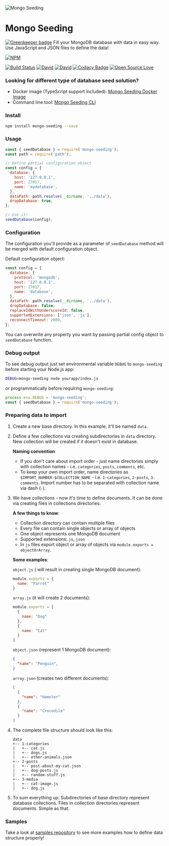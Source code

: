 ![Mongo Seeding](https://raw.githubusercontent.com/pkosiec/mongo-seeding/master/assets/logo.png)

# Mongo Seeding

[![Greenkeeper badge](https://badges.greenkeeper.io/pkosiec/mongo-seeding.svg)](https://greenkeeper.io/)
Fill your MongoDB database with data in easy way. Use JavaScript and JSON files to define the data!

[![NPM](https://nodei.co/npm/mongo-seeding.png)](https://npmjs.org/package/mongo-seeding)

[![Build Status](https://travis-ci.org/pkosiec/mongo-seeding.svg?branch=master)](https://travis-ci.org/pkosiec/mongo-seeding) [![David](https://img.shields.io/david/pkosiec/mongo-seeding.svg)]() [![David](https://img.shields.io/david/dev/pkosiec/mongo-seeding.svg)]() [![Codacy Badge](https://api.codacy.com/project/badge/Grade/9960aeeba19d4992b0df8781cd580eec)](https://www.codacy.com/app/pkosiec/mongo-seeding?utm_source=github.com&amp;utm_medium=referral&amp;utm_content=pkosiec/mongo-seeding&amp;utm_campaign=Badge_Grade) [![Open Source Love](https://badges.frapsoft.com/os/mit/mit.svg?v=102)](https://github.com/ellerbrock/open-source-badge/)

### Looking for different type of database seed solution?
- Docker image (TypeScript support included): [Mongo Seeding Docker Image](https://github.com/pkosiec/mongo-seeding-docker-image)
- Command line tool: [Mongo Seeding CLI](https://github.com/pkosiec/mongo-seeding-cli)


### Install
```bash
npm install mongo-seeding --save
```

### Usage
```javascript
const { seedDatabase } = require('mongo-seeding');
const path = require('path');

// Define partial configuration object
const config = {
  database: {
    host: '127.0.0.1',
    port: 27017,
    name: 'mydatabase',
  },
  dataPath: path.resolve(__dirname, '../data'),
  dropDatabase: true,
};

// Use it!
seedDatabase(config);
```

### Configuration
The configuration you'll provide as a parameter of `seedDatabase` method will be merged with default configuration object.

Default configuration object:

```javascript
const config = {
  database: {
    protocol: 'mongodb',
    host: '127.0.0.1',
    port: 27017,
    name: 'database',
  },
  dataPath: path.resolve(__dirname, '../data'),
  dropDatabase: false,
  replaceIdWithUnderscoreId: false,
  supportedExtensions: ['json', 'js'],
  reconnectTimeout: 2000,
};
```

You can overwrite any property you want by passing partial config object to `seedDatabase` function.

### Debug output
To see debug output just set environmental variable `DEBUG` to `mongo-seeding` before starting your Node.js app:

```bash
DEBUG=mongo-seeding node yourapp/index.js
```

or programmatically before requiring `mongo-seeding`:

```javascript
process.env.DEBUG = 'mongo-seeding';
const { seedDatabase } = require('mongo-seeding');
```

### Preparing data to import
1. Create a new base directory. In this example, it'll be named `data`.
1. Define a few collections via creating subdirectories in `data` directory. New collection will be created if it doesn't exist in database.

    **Naming convention**
    - If you don't care about import order - just name directories simply with collection names - i.e. `categories`, `posts`, `comments`, etc.   
    - To keep your own import order, name directories as `$IMPORT_NUMBER-$COLLECTION_NAME` - i.e. `1-categories`, `2-posts`, `3-comments`. Import number has to be separated with collection name via dash (`-`).

1. We have collections - now it's time to define documents. It can be done via creating files in collections directories.

    **A few things to know**: 
    - Collection directory can contain multiple files
    - Every file can contain single objects or array of objects
    - One object represents one MongoDB document
    - Supported extensions: `js`, `json`
    - In `js` files export object or array of objects via `module.exports =   objectOrArray`.

    **Some examples**:

    `object.js` ( will result in creating single MongoDB document):
    ```js
    module.exports = {
      name: "Parrot"
    }
    ```

    `array.js` (it will create 2 documents):
    ```js
    module.exports = [
      {
        name: "Dog"
      },
      {
        name: "Cat"
      }
    ]
    ```

    `object.json` (represent 1 MongoDB document):
    ```json
    {
      "name": "Penguin",
    }
    ```

    `array.json` (creates two different documents):
    ```json
    [
      {
        "name": "Hamster"
      },
      {
        "name": "Crocodile"
      }
    ]
    ```

1. The complete file structure should look like this:

    ```
    data
    +-- 1-categories
    |   +-- cat.js
    |   +-- dogs.js
    |   +-- other-animals.json
    +-- 2-posts
    |   +-- post-about-my-cat.json
    |   +-- dog-posts.js
    |   +-- random-stuff.js
    +-- 3-media
    |   +-- cat-image.js
    |   +-- dog.js
    ```

1. To sum everything up: Subdirectories of base directory represent database collections. Files in collection directories represent documents. Simple as that.

 ### Samples
 Take a look at [samples repository](https://github.com/pkosiec/mongo-seeding-samples) to see more examples how to define data structure properly!
